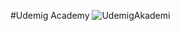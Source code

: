 #Udemig Academy
![UdemigAkademi](https://github.com/user-attachments/assets/ee003264-e5b0-47f9-bf08-cf3348766ba9)
